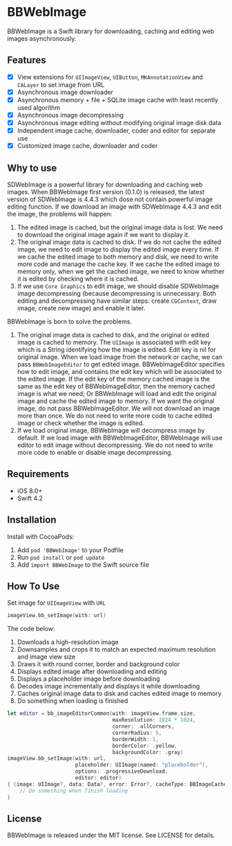 # BBWebImage

BBWebImage is a Swift library for downloading, caching and editing web images asynchronously.

## Features

- [x] View extensions for `UIImageView`, `UIButton`, `MKAnnotationView` and `CALayer` to set image from URL
- [x] Asynchronous image downloader
- [x] Asynchronous memory + file + SQLite image cache with least recently used algorithm
- [x] Asynchronous image decompressing
- [x] Asynchronous image editing without modifying original image disk data
- [x] Independent image cache, downloader, coder and editor for separate use
- [x] Customized image cache, downloader and coder

## Why to use

SDWebImage is a powerful library for downloading and caching web images. When BBWebImage first version (0.1.0) is released, the latest version of SDWebImage is 4.4.3 which dose not contain powerful image editing function. If we download an image with SDWebImage 4.4.3 and edit the image, the problems will happen:

1. The edited image is cached, but the original image data is lost. We need to download the original image again if we want to display it.
2. The original image data is cached to disk. If we do not cache the edited image, we need to edit image to display the edited image every time. If we cache the edited image to both memory and disk, we need to write more code and manage the cache key. If we cache the edited image to memory only, when we get the cached image, we need to know whether it is edited by checking where it is cached.
3. If we use `Core Graphics` to edit image, we should disable SDWebImage image decompressing (because decompressing is unnecessary. Both editing and decompressing have similar steps: create `CGContext`, draw image, create new image) and enable it later.

BBWebImage is born to solve the problems.

1. The original image data is cached to disk, and the original or edited image is cached to memory. The `UIImage` is associated with edit key which is a String identifying how the image is edited. Edit key is nil for original image. When we load image from the network or cache, we can pass `BBWebImageEditor` to get edited image. BBWebImageEditor specifies how to edit image, and contains the edit key which will be associated to the edited image. If the edit key of the memory cached image is the same as the edit key of BBWebImageEditor, then the memory cached image is what we need; Or BBWebImage will load and edit the original image and cache the edited image to memory. If we want the original image, do not pass BBWebImageEditor. We will not download an image more than once. We do not need to write more code to cache edited image or check whether the image is edited.
2. If we load original image, BBWebImage will decompress image by default. If we load image with BBWebImageEditor, BBWebImage will use editor to edit image without decompressing. We do not need to write more code to enable or disable image decompressing.

## Requirements

- iOS 8.0+
- Swift 4.2

## Installation

Install with CocoaPods:

1. Add `pod 'BBWebImage'` to your Podfile
2. Run `pod install` or `pod update`
3. Add `import BBWebImage` to the Swift source file

## How To Use

Set image for `UIImageView` with `URL`

```swift
imageView.bb_setImage(with: url)
```

The code below:

1. Downloads a high-resolution image
2. Downsamples and crops it to match an expected maximum resolution and image view size
3. Draws it with round corner, border and background color
4. Displays edited image after downloading and editing
5. Displays a placeholder image before downloading
6. Decodes image incrementally and displays it while downloading
7. Caches original image data to disk and caches edited image to memory
8. Do something when loading is finished

```swift
let editor = bb_imageEditorCommon(with: imageView.frame.size,
                                  maxResolution: 1024 * 1024,
                                  corner: .allCorners,
                                  cornerRadius: 5,
                                  borderWidth: 1,
                                  borderColor: .yellow,
                                  backgroundColor: .gray)
imageView.bb_setImage(with: url,
                      placeholder: UIImage(named: "placeholder"),
                      options: .progressiveDownload,
                      editor: editor)
{ (image: UIImage?, data: Data?, error: Error?, cacheType: BBImageCacheType) in
    // Do something when finish loading
}
```

## License

BBWebImage is released under the MIT license. See LICENSE for details.

